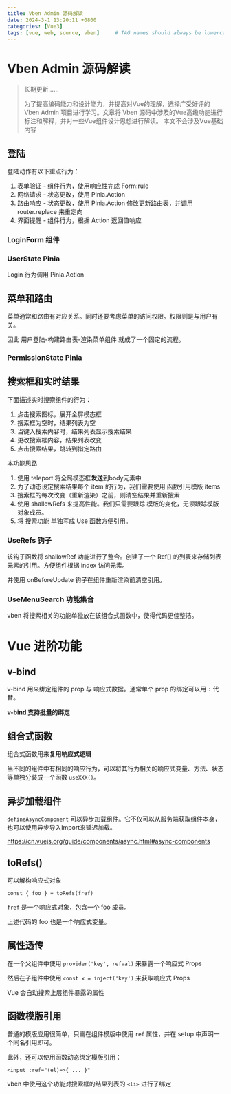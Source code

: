 ```yaml
---
title: Vben Admin 源码解读
date: 2024-3-1 13:20:11 +0800
categories: [Vue3]
tags: [vue, web, source, vben]     # TAG names should always be lowercase
---
```


# Vben Admin 源码解读

> 长期更新……
>
> 为了提高编码能力和设计能力，并提高对Vue的理解，选择广受好评的 Vben Admin 项目进行学习。文章将 Vben 源码中涉及的Vue高级功能进行标注和解释，并对一些Vue组件设计思想进行解读。
> 本文不会涉及Vue基础内容



## 登陆

登陆动作有以下重点行为：

1. 表单验证 - 组件行为，使用响应性完成 Form:rule
2. 网络请求 - 状态更改，使用 Pinia.Action
3. 路由响应 - 状态更改，使用 Pinia.Action 修改更新路由表，并调用 router.replace 来重定向
4. 界面提醒 - 组件行为，根据 Action 返回值响应

### LoginForm 组件

### UserState  Pinia

Login 行为调用 Pinia.Action 



## 菜单和路由

菜单通常和路由有对应关系。同时还要考虑菜单的访问权限。权限则是与用户有关。

因此 用户登陆-构建路由表-渲染菜单组件 就成了一个固定的流程。

### PermissionState Pinia



## 搜索框和实时结果

下面描述实时搜索组件的行为：

1. 点击搜索图标，展开全屏模态框
2. 搜索框为空时，结果列表为空
3. 当键入搜索内容时，结果列表显示搜索结果
4. 更改搜索框内容，结果列表改变
5. 点击搜索结果，跳转到指定路由

本功能思路

1. 使用 teleport 将全局模态框**发送**到body元素中
2. 为了动态设定搜索结果每个 item 的行为，我们需要使用 函数引用模版 items
3. 搜索框的每次改变（重新渲染）之前，则清空结果并重新搜索
4. 使用 shallowRefs 来提高性能。我们只需要跟踪 模版的变化，无须跟踪模版对象成员。
5. 将 搜索功能 单独写成 Use 函数方便引用。

### UseRefs 钩子

该钩子函数将 shallowRef 功能进行了整合。创建了一个 Ref[] 的列表来存储列表元素的引用。方便组件根据 index 访问元素。

并使用 onBeforeUpdate 钩子在组件重新渲染前清空引用。

### UseMenuSearch 功能集合

vben 将搜索相关的功能单独放在该组合式函数中，使得代码更佳整洁。



# Vue 进阶功能

## v-bind

v-bind 用来绑定组件的 prop 与 响应式数据。通常单个 prop 的绑定可以用 `:` 代替。

**v-bind 支持批量的绑定**

## 组合式函数

组合式函数用来**复用响应式逻辑**

当不同的组件中有相同的响应行为，可以将其行为相关的响应式变量、方法、状态等单独分装成一个函数 `useXXX()`。

## 异步加载组件

`defineAsyncComponent` 可以异步加载组件。它不仅可以从服务端获取组件本身，也可以使用异步导入Import来延迟加载。

https://cn.vuejs.org/guide/components/async.html#async-components

## toRefs()

可以解构响应式对象

`const { foo } = toRefs(fref)` 

`fref` 是一个响应式对象，包含一个 foo 成员。

上述代码的 foo 也是一个响应式变量。

## 属性透传

在一个父组件中使用 `provider('key', refval)` 来暴露一个响应式 Props

然后在子组件中使用 `const x = inject('key')` 来获取响应式 Props

Vue 会自动搜索上层组件暴露的属性

## 函数模版引用

普通的模版应用很简单，只需在组件模版中使用 `ref` 属性，并在 setup 中声明一个同名引用即可。

此外，还可以使用函数动态绑定模版引用：

`<input :ref="(el)=>{ ... }"`

vben 中使用这个功能对搜索框的结果列表的 `<li>` 进行了绑定

























